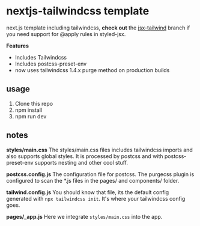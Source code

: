 # nextjs-tailwindcss template

next.js template including tailwindcss, **check out** the [jsx-tailwind](https://github.com/andybroger/nextjs-tailwindcss/tree/jsx-tailwind) branch if you need support for @apply rules in styled-jsx.

**Features**

- Includes Tailwindcss
- Includes postcss-preset-env
- now uses tailwindcss 1.4.x purge method on production builds

## usage

1. Clone this repo
2. npm install
3. npm run dev

## notes

**styles/main.css**
The styles/main.css files includes tailwindcss imports and also supports global styles. It is processed by postcss and with postcss-preset-env supports nesting and other cool stuff.

**postcss.config.js**
The configuration file for postcss. The purgecss plugin is configured to scan the \*.js files in the pages/ and components/ folder.

**tailwind.config.js**
You should know that file, its the default config generated with `npx tailwindcss init`. It's where your tailwindcss config goes.

**pages/\_app.js**
Here we integrate `styles/main.css` into the app.
